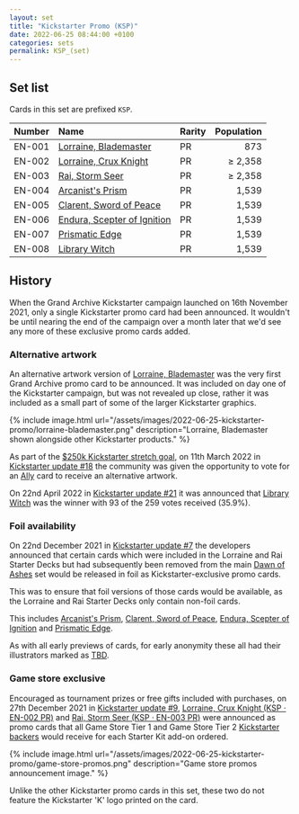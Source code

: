 ```yaml
---
layout: set
title: "Kickstarter Promo (KSP)"
date: 2022-06-25 08:44:00 +0100
categories: sets
permalink: KSP_(set)
---
```

## Set list

Cards in this set are prefixed `KSP`.

Number | Name | Rarity | Population
:-- | :-- | :-- | --: |
EN-001 | [Lorraine, Blademaster](/lorraine-blademaster_(card)#ksp--en-001-pr) | PR | 873
EN-002 | [Lorraine, Crux Knight](/lorraine-crux-knight_(card)#ksp--en-002-pr) | PR | ≥ 2,358
EN-003 | [Rai, Storm Seer](/rai-storm-seer_(card)#ksp--en-003-pr) | PR | ≥ 2,358
EN-004 | [Arcanist's Prism](/arcanists-prism_(card)#ksp--en-004-pr) | PR | 1,539
EN-005 | [Clarent, Sword of Peace](/clarent-sword-of-peace_(card)#ksp--en-005-pr) | PR | 1,539
EN-006 | [Endura, Scepter of Ignition](/endura-scepter-of-ignition_(card)#ksp--en-006-pr) | PR | 1,539
EN-007 | [Prismatic Edge](/prismatic-edge_(card)#ksp--en-007-pr) | PR | 1,539
EN-008 | [Library Witch](/library-witch_(card)#ksp--en-008-pr) | PR | 1,539

## History

When the Grand Archive Kickstarter campaign launched on 16th November 2021, only a single Kickstarter promo card had been announced. It wouldn't be until nearing the end of the campaign over a month later that we'd see any more of these exclusive promo cards added.

### Alternative artwork

An alternative artwork version of [Lorraine, Blademaster](/lorraine-blademaster_(card)#ksp--en-001-pr) was the very first Grand Archive promo card to be announced. It was included on day one of the Kickstarter campaign, but was not revealed up close, rather it was included as a small part of some of the larger Kickstarter graphics.

{% include image.html url="/assets/images/2022-06-25-kickstarter-promo/lorraine-blademaster.png" description="Lorraine, Blademaster shown alongside other Kickstarter products." %}

As part of the <span class="dead-link">[$250k Kickstarter stretch goal](/kickstarter#stretch-goals)</span>, on 11th March 2022 in [Kickstarter update #18](https://www.kickstarter.com/projects/weebs/grand-archive-tcg/posts/3450881) the community was given the opportunity to vote for an <span class="dead-link">[Ally](/type#ally)</span> card to receive an alternative artwork. 

On 22nd April 2022 in [Kickstarter update #21](https://www.kickstarter.com/projects/weebs/grand-archive-tcg/posts/3487727) it was announced that [Library Witch](/library-witch_(card)#ksp--en-008-pr) was the winner with 93 of the 259 votes received (35.9%).

### Foil availability

On 22nd December 2021 in [Kickstarter update #7](https://www.kickstarter.com/projects/weebs/grand-archive-tcg/posts/3392207) the developers announced that certain cards which were included in the Lorraine and Rai Starter Decks but had subsequently been removed from the main <span class="dead-link">[Dawn of Ashes](/dawn-of-ashes)</span> set would be released in foil as Kickstarter-exclusive promo cards.

This was to ensure that foil versions of those cards would be available, as the Lorraine and Rai Starter Decks only contain non-foil cards.

This includes [Arcanist's Prism](/arcanists-prism_(card)#ksp--en-004-pr), [Clarent, Sword of Peace](/clarent-sword-of-peace_(card)#ksp--en-005-pr), [Endura, Scepter of Ignition](/endura-scepter-of-ignition_(card)#ksp--en-006-pr) and [Prismatic Edge](/prismatic-edge_(card)#ksp--en-007-pr).

As with all early previews of cards, for early anonymity these all had their illustrators marked as <span class="dead-link">[TBD](/illustrators#tbd)</span>.

### Game store exclusive

Encouraged as tournament prizes or free gifts included with purchases, on 27th December 2021 in [Kickstarter update #9](https://www.kickstarter.com/projects/weebs/grand-archive-tcg/posts/3394515), [Lorraine, Crux Knight (KSP &middot; EN-002 PR)](/lorraine-crux-knight_(card)#ksp--en-002-pr) and [Rai, Storm Seer (KSP &middot; EN-003 PR)](/rai-storm-seer_(card)#ksp--en-003-pr) were announced as promo cards that all Game Store Tier 1 and Game Store Tier 2 <span class="dead-link">[Kickstarter backers](/kickstarter#tiers)</span> would receive for each Starter Kit add-on ordered.

{% include image.html url="/assets/images/2022-06-25-kickstarter-promo/game-store-promos.png" description="Game store promos announcement image." %}

Unlike the other Kickstarter promo cards in this set, these two do not feature the Kickstarter 'K' logo printed on the card.